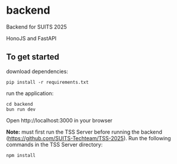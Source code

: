 # backend
Backend for SUITS 2025

HonoJS and FastAPI

## To get started
download dependencies:
```
pip install -r requirements.txt
```
run the application:
```
cd backend
bun run dev
```
Open http://localhost:3000 in your browser

**Note:** must first run the TSS Server before running the backend (https://github.com/SUITS-Techteam/TSS-2025). Run the following commands in the TSS Server directory:
```
npm install
```